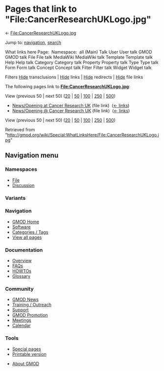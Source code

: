 <div id="mw-page-base" class="noprint">

</div>

<div id="mw-head-base" class="noprint">

</div>

<div id="content" class="mw-body" role="main">

<span id="top"></span>

<div id="mw-js-message" style="display:none;">

</div>



# <span dir="auto">Pages that link to "File:CancerResearchUKLogo.jpg"</span>

<div id="bodyContent">

<div id="contentSub">

←
[File:CancerResearchUKLogo.jpg](/wiki/File:CancerResearchUKLogo.jpg "File:CancerResearchUKLogo.jpg")

</div>

<div id="jump-to-nav" class="mw-jump">

Jump to: [navigation](#mw-navigation), [search](#p-search)

</div>

<div id="mw-content-text">

What links here Page:  Namespace:  all (Main) Talk User User talk GMOD
GMOD talk File File talk MediaWiki MediaWiki talk Template Template talk
Help Help talk Category Category talk Property Property talk Type Type
talk Form Form talk Concept Concept talk Filter Filter talk Widget
Widget talk

Filters
[Hide](/mediawiki/index.php?title=Special:WhatLinksHere/File:CancerResearchUKLogo.jpg&hidetrans=1 "Special:WhatLinksHere/File:CancerResearchUKLogo.jpg")
transclusions \|
[Hide](/mediawiki/index.php?title=Special:WhatLinksHere/File:CancerResearchUKLogo.jpg&hidelinks=1 "Special:WhatLinksHere/File:CancerResearchUKLogo.jpg")
links \|
[Hide](/mediawiki/index.php?title=Special:WhatLinksHere/File:CancerResearchUKLogo.jpg&hideredirs=1 "Special:WhatLinksHere/File:CancerResearchUKLogo.jpg")
redirects \|
[Hide](/mediawiki/index.php?title=Special:WhatLinksHere/File:CancerResearchUKLogo.jpg&hideimages=1 "Special:WhatLinksHere/File:CancerResearchUKLogo.jpg")
file links

The following pages link to
**[File:CancerResearchUKLogo.jpg](/wiki/File:CancerResearchUKLogo.jpg "File:CancerResearchUKLogo.jpg")**:

View (previous 50 \| next 50)
([20](/mediawiki/index.php?title=Special:WhatLinksHere/File:CancerResearchUKLogo.jpg&limit=20 "Special:WhatLinksHere/File:CancerResearchUKLogo.jpg")
\|
[50](/mediawiki/index.php?title=Special:WhatLinksHere/File:CancerResearchUKLogo.jpg&limit=50 "Special:WhatLinksHere/File:CancerResearchUKLogo.jpg")
\|
[100](/mediawiki/index.php?title=Special:WhatLinksHere/File:CancerResearchUKLogo.jpg&limit=100 "Special:WhatLinksHere/File:CancerResearchUKLogo.jpg")
\|
[250](/mediawiki/index.php?title=Special:WhatLinksHere/File:CancerResearchUKLogo.jpg&limit=250 "Special:WhatLinksHere/File:CancerResearchUKLogo.jpg")
\|
[500](/mediawiki/index.php?title=Special:WhatLinksHere/File:CancerResearchUKLogo.jpg&limit=500 "Special:WhatLinksHere/File:CancerResearchUKLogo.jpg"))

- [News/Opening at Cancer Research
  UK](/wiki/News/Opening_at_Cancer_Research_UK "News/Opening at Cancer Research UK")
  (file link) ‎ <span class="mw-whatlinkshere-tools">([←
  links](/mediawiki/index.php?title=Special:WhatLinksHere&target=News%2FOpening+at+Cancer+Research+UK "Special:WhatLinksHere"))</span>
- [News/Opening @ Cancer Research
  UK](/wiki/News/Opening_@_Cancer_Research_UK "News/Opening @ Cancer Research UK")
  (file link) ‎ <span class="mw-whatlinkshere-tools">([←
  links](/mediawiki/index.php?title=Special:WhatLinksHere&target=News%2FOpening+%40+Cancer+Research+UK "Special:WhatLinksHere"))</span>

View (previous 50 \| next 50)
([20](/mediawiki/index.php?title=Special:WhatLinksHere/File:CancerResearchUKLogo.jpg&limit=20 "Special:WhatLinksHere/File:CancerResearchUKLogo.jpg")
\|
[50](/mediawiki/index.php?title=Special:WhatLinksHere/File:CancerResearchUKLogo.jpg&limit=50 "Special:WhatLinksHere/File:CancerResearchUKLogo.jpg")
\|
[100](/mediawiki/index.php?title=Special:WhatLinksHere/File:CancerResearchUKLogo.jpg&limit=100 "Special:WhatLinksHere/File:CancerResearchUKLogo.jpg")
\|
[250](/mediawiki/index.php?title=Special:WhatLinksHere/File:CancerResearchUKLogo.jpg&limit=250 "Special:WhatLinksHere/File:CancerResearchUKLogo.jpg")
\|
[500](/mediawiki/index.php?title=Special:WhatLinksHere/File:CancerResearchUKLogo.jpg&limit=500 "Special:WhatLinksHere/File:CancerResearchUKLogo.jpg"))

</div>

<div class="printfooter">

Retrieved from
"<http://gmod.org/wiki/Special:WhatLinksHere/File:CancerResearchUKLogo.jpg>"

</div>

<div id="catlinks" class="catlinks catlinks-allhidden">

</div>

<div class="visualClear">

</div>

</div>

</div>

<div id="mw-navigation">

## Navigation menu

<div id="mw-head">



<div id="left-navigation">

<div id="p-namespaces" class="vectorTabs" role="navigation"
aria-labelledby="p-namespaces-label">

### Namespaces

- <span id="ca-nstab-image"><a href="/wiki/File:CancerResearchUKLogo.jpg" accesskey="c"
  title="View the file page [c]">File</a></span>
- <span id="ca-talk"><a
  href="/mediawiki/index.php?title=File_talk:CancerResearchUKLogo.jpg&amp;action=edit&amp;redlink=1"
  accesskey="t"
  title="Discussion about the content page [t]">Discussion</a></span>

</div>

<div id="p-variants" class="vectorMenu emptyPortlet" role="navigation"
aria-labelledby="p-variants-label">

### 

### Variants[](#)

<div class="menu">

</div>

</div>

</div>





</div>

</div>

</div>

<div id="mw-panel">

<div id="p-logo" role="banner">

<a href="/wiki/Main_Page"
style="background-image: url(http://gmod.org/images/GMOD-cogs.png);"
title="Visit the main page"></a>

</div>

<div id="p-Navigation" class="portal" role="navigation"
aria-labelledby="p-Navigation-label">

### Navigation

<div class="body">

- <span id="n-GMOD-Home">[GMOD Home](/wiki/Main_Page)</span>
- <span id="n-Software">[Software](/wiki/GMOD_Components)</span>
- <span id="n-Categories-.2F-Tags">[Categories /
  Tags](/wiki/Categories)</span>
- <span id="n-View-all-pages">[View all
  pages](/wiki/Special:AllPages)</span>

</div>

</div>

<div id="p-Documentation" class="portal" role="navigation"
aria-labelledby="p-Documentation-label">

### Documentation

<div class="body">

- <span id="n-Overview">[Overview](/wiki/Overview)</span>
- <span id="n-FAQs">[FAQs](/wiki/Category:FAQ)</span>
- <span id="n-HOWTOs">[HOWTOs](/wiki/Category:HOWTO)</span>
- <span id="n-Glossary">[Glossary](/wiki/Glossary)</span>

</div>

</div>

<div id="p-Community" class="portal" role="navigation"
aria-labelledby="p-Community-label">

### Community

<div class="body">

- <span id="n-GMOD-News">[GMOD News](/wiki/GMOD_News)</span>
- <span id="n-Training-.2F-Outreach">[Training /
  Outreach](/wiki/Training_and_Outreach)</span>
- <span id="n-Support">[Support](/wiki/Support)</span>
- <span id="n-GMOD-Promotion">[GMOD
  Promotion](/wiki/GMOD_Promotion)</span>
- <span id="n-Meetings">[Meetings](/wiki/Meetings)</span>
- <span id="n-Calendar">[Calendar](/wiki/Calendar)</span>

</div>

</div>

<div id="p-tb" class="portal" role="navigation"
aria-labelledby="p-tb-label">

### Tools

<div class="body">

- <span id="t-specialpages"><a href="/wiki/Special:SpecialPages" accesskey="q"
  title="A list of all special pages [q]">Special pages</a></span>
- <span id="t-print"><a
  href="/mediawiki/index.php?title=Special:WhatLinksHere/File:CancerResearchUKLogo.jpg&amp;printable=yes"
  rel="alternate" accesskey="p"
  title="Printable version of this page [p]">Printable version</a></span>

</div>

</div>

</div>

</div>

<div id="footer" role="contentinfo">

- <span id="footer-places-about">[About
  GMOD](/wiki/GMOD:About "GMOD:About")</span>

<!-- -->






</div>
